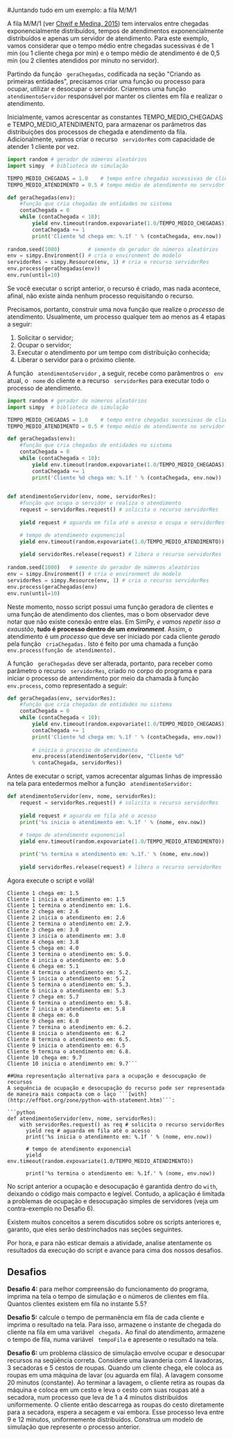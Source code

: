 #Juntando tudo em um exemplo: a fila M/M/1

A fila M/M/1 (ver [Chwif e Medina, 2015](http://livrosimulacao.eng.br/e-tetra-e-tetra-a-quarta-edicao-do-msed/)) tem intervalos entre chegadas exponencialmente distribuídos, tempos de atendimentos exponencialmente distribuídos e apenas um servidor de atendimento. Para este exemplo, vamos considerar que o tempo médio entre chegadas sucessivas é de 1 min (ou 1 cliente chega por min) e o tempo médio de atendimento é de 0,5 min (ou 2 clientes atendidos por minuto no servidor).

Partindo da função ```
geraChegadas```, codificada na seção "Criando as primeiras entidades", precisamos criar uma função ou processo para ocupar, utilizar e desocupar o servidor. Criaremos uma função ```
atendimentoServidor```
 responsável por manter os clientes em fila e realizar o atendimento.
 
Inicialmente, vamos acrescentar as constantes TEMPO_MEDIO_CHEGADAS e TEMPO_MEDIO_ATENDIMENTO, para armazenar os parâmetros das distribuições dos processos de chegada e atendimento da fila. Adicionalmente, vamos criar o recurso ```
servidorRes``` com capacidade de atender 1 cliente por vez.

 
```python
import random # gerador de números aleatórios
import simpy  # biblioteca de simulação

TEMPO_MEDIO_CHEGADAS = 1.0    # tempo entre chegadas sucessivas de clientes
TEMPO_MEDIO_ATENDIMENTO = 0.5 # tempo médio de atendimento no servidor

def geraChegadas(env):
    #função que cria chegadas de entidades no sistema
    contaChegada = 0
    while (contaChegada < 10):
        yield env.timeout(random.expovariate(1.0/TEMPO_MEDIO_CHEGADAS))
        contaChegada += 1
        print('Cliente %d chega em: %.1f ' % (contaChegada, env.now))
        
random.seed(1000)         # semente do gerador de números aleatórios
env = simpy.Environment() # cria o environment do modelo
servidorRes = simpy.Resource(env, 1) # cria o recurso servidorRes
env.process(geraChegadas(env))
env.run(until=10)
```
Se você executar o script anterior, o recurso é criado, mas nada acontece, afinal, não existe ainda nenhum processo requisitando o recurso.

Precisamos, portanto, construir uma nova função que realize o *processo* de atendimento. Usualmente, um processo qualquer tem ao menos as 4 etapas a seguir:
1. Solicitar o servidor;
2. Ocupar o servidor;
3. Executar o atendimento por um tempo com distribuição conhecida;
4. Liberar o servidor para o próximo cliente.

A função ```
atendimentoServidor```
, a seguir, recebe como parâmentros o ```
env```
 atual, o ```
nome```
 do cliente e a recurso ```
servidorRes```
 para executar todo o processo de atendimento.

```python
import random # gerador de números aleatórios
import simpy  # biblioteca de simulação

TEMPO_MEDIO_CHEGADAS = 1.0    # tempo entre chegadas sucessivas de clientes
TEMPO_MEDIO_ATENDIMENTO = 0.5 # tempo médio de atendimento no servidor

def geraChegadas(env):
    #função que cria chegadas de entidades no sistema
    contaChegada = 0
    while (contaChegada < 10):
        yield env.timeout(random.expovariate(1.0/TEMPO_MEDIO_CHEGADAS))
        contaChegada += 1
        print('Cliente %d chega em: %.1f ' % (contaChegada, env.now))
        

def atendimentoServidor(env, nome, servidorRes):
    #função que ocupa o servidor e realiza o atendimento
    request = servidorRes.request() # solicita o recurso servidorRes
    
    yield request # aguarda em fila até o acesso e ocupa o servidorRes

    # tempo de atendimento exponencial
    yield env.timeout(random.expovariate(1.0/TEMPO_MEDIO_ATENDIMENTO))
    
    yield servidorRes.release(request) # libera o recurso servidorRes
    
random.seed(1000)   # semente do gerador de números aleatórios
env = simpy.Environment() # cria o environment do modelo
servidorRes = simpy.Resource(env, 1) # cria o recurso servidorRes
env.process(geraChegadas(env)
env.run(until=10)

```
Neste momento, nosso script possui uma função geradora de clientes e uma função de atendimento dos clientes, mas o bom observador deve notar que não existe conexão entre elas. Em SimPy, *e vamos  repetir isso a exaustão*, **tudo é processo dentro de um *environment***. Assim, o atendimento é um *processo* que deve ser iniciado por cada cliente *gerado* pela função ```
criaChegadas.``` Isto é feito por uma chamada a função```
 env.process(função de atendimento).```

A função ```
geraChegadas```
 deve ser alterada, portanto, para receber como parâmetro o recurso ```
servidorRes```,
 criado no corpo do programa e para iniciar o processo de antendimento por meio da chamada à função ```
env.process```, como representado a seguir:

```python
def geraChegadas(env, servidorRes):
    #função que cria chegadas de entidades no sistema
    contaChegada = 0
    while (contaChegada < 10):
        yield env.timeout(random.expovariate(1.0/TEMPO_MEDIO_CHEGADAS))
        contaChegada += 1
        print('Cliente %d chega em: %.1f ' % (contaChegada, env.now))
        
        # inicia o processo de atendimento
        env.process(atendimentoServidor(env, "Cliente %d" 
        % contaChegada, servidorRes))
```

Antes de executar o script, vamos acrecentar algumas linhas de impressão na tela para entedermos melhor a função ```
atendimentoServidor:```

```python
def atendimentoServidor(env, nome, servidorRes):
    request = servidorRes.request() # solicita o recurso servidorRes
    
    yield request # aguarda em fila até o acesso
    print('%s inicia o atendimento em: %.1f ' % (nome, env.now))
    
    # tempo de atendimento exponencial
    yield env.timeout(random.expovariate(1.0/TEMPO_MEDIO_ATENDIMENTO))

    print('%s termina o atendimento em: %.1f.' % (nome, env.now)) 
    
    yield servidorRes.release(request) # libera o recurso servidorRes
```
Agora execute o script e voilá!

```
Cliente 1 chega em: 1.5 
Cliente 1 inicia o atendimento em: 1.5 
Cliente 1 termina o atendimento em: 1.6.
Cliente 2 chega em: 2.6 
Cliente 2 inicia o atendimento em: 2.6 
Cliente 2 termina o atendimento em: 2.9.
Cliente 3 chega em: 3.0 
Cliente 3 inicia o atendimento em: 3.0 
Cliente 4 chega em: 3.8 
Cliente 5 chega em: 4.0 
Cliente 3 termina o atendimento em: 5.0.
Cliente 4 inicia o atendimento em: 5.0 
Cliente 6 chega em: 5.1 
Cliente 4 termina o atendimento em: 5.2.
Cliente 5 inicia o atendimento em: 5.2 
Cliente 5 termina o atendimento em: 5.3.
Cliente 6 inicia o atendimento em: 5.3 
Cliente 7 chega em: 5.7 
Cliente 6 termina o atendimento em: 5.8.
Cliente 7 inicia o atendimento em: 5.8 
Cliente 8 chega em: 6.0 
Cliente 9 chega em: 6.0 
Cliente 7 termina o atendimento em: 6.2.
Cliente 8 inicia o atendimento em: 6.2 
Cliente 8 termina o atendimento em: 6.5.
Cliente 9 inicia o atendimento em: 6.5 
Cliente 9 termina o atendimento em: 6.8.
Cliente 10 chega em: 9.7 
Cliente 10 inicia o atendimento em: 9.7```

##Uma representação alternativa para a ocupação e desocupação de recursos
A sequência de ocupação e desocupação do recurso pode ser representada de maneira mais compacta com o laço ```[with](http://effbot.org/zone/python-with-statement.htm)```:

```python
def atendimentoServidor(env, nome, servidorRes):
    with servidorRes.request() as req # solicita o recurso servidorRes
      yield req # aguarda em fila até o acesso
      print('%s inicia o atendimento em: %.1f ' % (nome, env.now))
    
      # tempo de atendimento exponencial
      yield env.timeout(random.expovariate(1.0/TEMPO_MEDIO_ATENDIMENTO))

      print('%s termina o atendimento em: %.1f.' % (nome, env.now)) 
```

No script anterior a ocupação e desocupação é garantida dentro do ```with```, deixando o código mais compacto e legível. Contudo, a aplicação é limitada a problemas de ocupação e desocupação simples de servidores (veja um contra-exemplo no Desafio 6).

Existem muitos conceitos a serem discutidos sobre os scripts anteriores e, garanto, que eles serão destrinchados nas seções seguintes. 

Por hora, e para não esticar demais a atividade, analise atentamente os resultados da execução do script e avance para cima dos nossos desafios.

## Desafios

**Desafio 4:** para melhor compreensão do funcionamento do programa, imprima na tela o tempo de simulação e o números de clientes em fila. Quantos clientes existem em fila no instante 5.5?

**Desafio 5:** calcule o tempo de permanência em fila de cada cliente e imprima o resultado na tela. Para isso, armazene o instante de chegada do cliente na fila em uma variável ```
chegada.```
 Ao final do atendimento, armazene o tempo de fila, numa variável ```
tempoFila```
 e apresente o resultado na tela.
 
**Desafio 6:** um problema clássico de simulação envolve ocupar e desocupar recursos na seqüência correta. Considere uma lavanderia com 4 lavadoras, 3 secadoras e 5 cestos de roupas. Quando um cliente chega, ele coloca as roupas em uma máquina de lavar (ou aguarda em fila). A lavagem consome 20 minutos (constante). Ao terminar a lavagem, o cliente retira as roupas da máquina e coloca em um cesto e leva o cesto com suas roupas até a secadora, num processo que leva de 1 a 4 minutos distribuídos uniformemente. O cliente então descarrega as roupas do cesto diretamente para a secadora, espera a secagem e vai embora. Esse processo leva entre 9 e 12 minutos, uniformemente distribuídos. Construa um modelo de simulação que represente o processo anterior.
 
